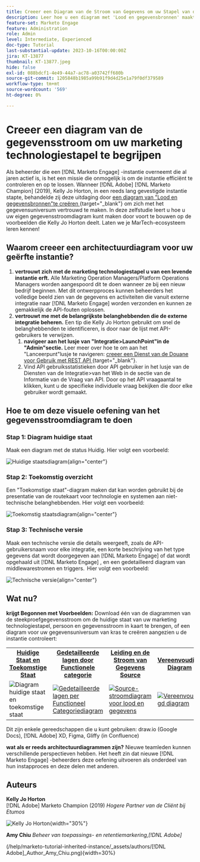 ```yaml
---
title: Creeer een Diagram van de Stroom van Gegevens om uw Stapel van de Technologie van de Marketing te begrijpen
description: Leer hoe u een diagram met 'Lood en gegevensbronnen' maakt om het gegevensuniversum te begrijpen, om de instantie efficiënt te controleren en op te lossen.
feature-set: Marketo Engage
feature: Administration
role: Admin
level: Intermediate, Experienced
doc-type: Tutorial
last-substantial-update: 2023-10-16T00:00:00Z
jira: KT-13877
thumbnail: KT-13877.jpeg
hide: false
exl-id: 088bdcf1-4e49-44a7-ac78-a03742ff680b
source-git-commit: 1205848b1985a99b91f9d4d25e1a79f0df379589
workflow-type: tm+mt
source-wordcount: '569'
ht-degree: 0%

---
```


# Creeer een diagram van de gegevensstroom om uw marketing technologiestapel te begrijpen

Als beheerder die een [!DNL Marketo Engage] -instantie overneemt die al jaren actief is, is het een missie die onmogelijk is om de instantie efficiënt te controleren en op te lossen. Wanneer [!DNL Adobe] [!DNL Marketo Champion] (2019), Kelly Jo Horton, in een reeds lang gevestigde instantie stapte, behandelde zij deze uitdaging door [ een diagram van &quot;Lood en gegevensbronnen&quot;te creëren ](https://nation.marketo.com/t5/employee-blogs/understand-your-marketing-technology-and-data-create-this/ba-p/296774) {target="_blank"} om zich met het gegevensuniversum vertrouwd te maken. In deze zelfstudie leert u hoe u uw eigen gegevensstroomdiagram kunt maken door voort te bouwen op de voorbeelden die Kelly Jo Horton deelt. Laten we je MarTech-ecosysteem leren kennen!

## Waarom creeer een architectuurdiagram voor uw geërfte instantie?

1. **vertrouwt zich met de marketing technologiestapel u van een levende instantie erft.** Alle Marketing Operation Managers/Platform Operations Managers worden aangespoord dit te doen wanneer ze bij een nieuw bedrijf beginnen. Met dit ontwerpproces kunnen beheerders het volledige beeld zien van de gegevens en activiteiten die vanuit externe integratie naar [!DNL Marketo Engage] worden verzonden en kunnen ze gemakkelijk de API-fouten oplossen.
2. **vertrouwt me met de belangrijkste belanghebbenden die de externe integratie beheren.** Een tip die Kelly Jo Horton gebruikt om snel de belanghebbenden te identificeren, is door naar de lijst met API-gebruikers te verwijzen.
   1. **navigeer aan het lusje van &quot;Integratie>LaunchPoint&quot;in de &quot;Admin&quot;sectie.** Leer meer over hoe te om aan het &quot;Lanceerpunt&quot;lusje te navigeren: [ creeer een Dienst van de Douane voor Gebruik met REST API ](https://experienceleague.adobe.com/docs/marketo/using/product-docs/administration/additional-integrations/create-a-custom-service-for-use-with-rest-api.html) {target="_blank"}.
   2. Vind API gebruiksstatistieken door API gebruiker in het lusje van de Diensten van de Integratie>van het Web in de sectie van de Informatie van de Vraag van API. Door op het API vraagaantal te klikken, kunt u de specifieke individuele vraag bekijken die door elke gebruiker wordt gemaakt.

## Hoe te om deze visuele oefening van het gegevensstroomdiagram te doen

### Stap 1: Diagram huidige staat

Maak een diagram met de status Huidig. Hier volgt een voorbeeld:

![ Huidige staatsdiagram ](/help/marketo-tutorial-inherited-instance/_assets/data-flow-diagram/Current_State_Lead_Data_Sources_KellyJo_Horton.png){align="center"}


### Stap 2: Toekomstig overzicht

Een &quot;Toekomstige staat&quot;-diagram maken dat kan worden gebruikt bij de presentatie van de routekaart voor technologie en systemen aan niet-technische belanghebbenden. Hier volgt een voorbeeld:

![ Toekomstig staatsdiagram ](/help/marketo-tutorial-inherited-instance/_assets/data-flow-diagram/Future-State-Lead-Data-Sources-KellyJo-Horton.png){align="center"}

### Stap 3: Technische versie

Maak een technische versie die details weergeeft, zoals de API-gebruikersnaam voor elke integratie, een korte beschrijving van het type gegevens dat wordt doorgegeven aan [!DNL Marketo Engage] of dat wordt opgehaald uit [!DNL Marketo Engage] , en een gedetailleerd diagram van middlewarestromen en triggers.  Hier volgt een voorbeeld:

![ Technische versie ](/help/marketo-tutorial-inherited-instance/_assets/data-flow-diagram/Lead-Data-Source-Diagram-KellyJo-Horton.png){align="center"}


## Wat nu?

**krijgt Begonnen met Voorbeelden:**
Download één van de diagrammen van de steekproefgegevensstroom om de huidige staat van uw marketing technologiestapel, persoon en gegevensstroom in kaart te brengen, of een diagram voor uw gegevensuniversum van kras te creëren aangezien u de instantie controleert:


<table style="table-layout:fixed">
   <tr>  
      <td style="border: 0;">
      <div style="text-align: center;">
          <a href="./_assets/downloads/Current_Future_State_Lead_Data_Sources.zip">
            <strong> Huidige Staat en Toekomstige Staat </strong>
         </a>
      </div>
      </td>
      <td style="border: 0;">
      <div style="text-align: center;">
         <a href="./_assets/downloads/Detailed_Layers_by_Functional_Category_Stacked_Technologies.zip">
         <strong> Gedetailleerde lagen door Functionele categorie </strong>   
         </a>
      </div>
      </td>
      <td style="border: 0;">
         <div style="text-align: center;">
         <a href="./_assets/downloads/Lead_Data_Source.zip">
           <strong> Leiding en de Stroom van Gegevens Source </strong>  
         </a>
         </div>
       </td> 
       <td style="border: 0;">
         <div style="text-align: center;">
         <a href="./_assets/downloads/Simple_World_Class_Stage_Stack.zip">
          <strong> Vereenvoudigd Diagram </strong>  
         </a>
         </div>
        </td>  
   </tr>
   <tr>
    <td style="border: 0;">
         <div>
          <img alt="Diagram huidige staat en toekomstige staat" src="./_assets/Thumbnail_Current-Future State Lead_Data Sources_KellyJo_Horton.png"/>
         </a>
      </div>
      </td>
      <td style="border: 0;">
         <div>
         <a href="./_assets/downloads/Detailed_Layers_by_Functional_Category_Stacked_Technologies.zip">
         <img alt="Gedetailleerde lagen per Functioneel Categoriediagram" src="./_assets/Thumbnail_Detailed_Layers_by_Functional_Category_Stacked_Technologies_KellyJo_Horton.png" />
       </a>
         </div>
      </td>
       <td style="border: 0;">
         <div>
            <a href="./_assets/downloads/Lead_Data_Source.zip">
         <img alt="Source-stroomdiagram voor lood en gegevens" src="./_assets/Thumbnail_Lead-Data Source Diagram_KellyJo_Horton.png" />
         </a>
         </div>
      </td>
     <td style="border: 0;">
         <div>
            <a href="./_assets/downloads/Simple_World_Class_Stage_Stack.zip">
             <img alt="Vereenvoudigd diagram" src="./_assets/Thumbnail_Simple_World_Class_Stage_Stack.png" />
         </a>
         </div>
      </td>
</table>

Dit zijn enkele gereedschappen die u kunt gebruiken: draw.io (Google Docs), [!DNL Adobe] XD, Figma, Gliffy (in Confluence)

**wat als er reeds architectuurdiagrammen zijn?** Nieuwe teamleden kunnen verschillende perspectieven hebben. Het heeft zin dat nieuwe [!DNL Marketo Engage] -beheerders deze oefening uitvoeren als onderdeel van hun instapproces en deze delen met anderen.

## Auteurs

**Kelly Jo Horton**\
[!DNL Adobe] Marketo Champion (2019)
*Hogere Partner van de Cliënt bij Etumos*

![ Kelly Jo Horton ](/help/marketo-tutorial-inherited-instance/_assets/authors/Customer_Author_Kelly_Jo_Horton.png){width="30%"}

**Amy Chiu**
*Beheer van toepassings- en retentiemarkering,[!DNL Adobe]*

 (/help/marketo-tutorial-inherited-instance/_assets/authors/[!DNL Adobe]_Author_Amy_Chiu.png){width=30%}

